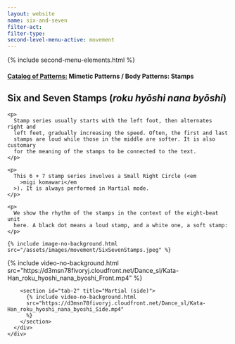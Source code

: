 ```yaml
---
layout: website
name: six-and-seven
filter-act:
filter-type:
second-level-menu-active: movement
---
```


{% include second-menu-elements.html %}

<main class="page-content">
  <div class="text-container">
    <h4>
      <a href="/movement/">Catalog of Patterns:</a> Mimetic Patterns / Body
      Patterns: Stamps
    </h4>
    <h2>Six and Seven Stamps (<em>roku hyōshi nana byōshi</em>)</h2>

    <p>
      Stamp series usually starts with the left foot, then alternates right and
      left feet, gradually increasing the speed. Often, the first and last
      stamps are loud while those in the middle are softer. It is also customary
      for the meaning of the stamps to be connected to the text.
    </p>

    <p>
      This 6 + 7 stamp series involves a Small Right Circle (<em
        >migi komawari</em
      >). It is always performed in Martial mode.
    </p>

    <p>
      We show the rhythm of the stamps in the context of the eight-beat unit
      here. A black dot means a loud stamp, and a white one, a soft stamp:
    </p>

    {% include image-no-background.html
    src="/assets/images/movement/SixSevenStamps.jpeg" %}
  </div>

  <div class="tabs-container">
    <div class="tabs-container__links">
      <div class="wrapper">
        <div id="tabs"></div>
      </div>
    </div>
    <div class="tabs-container__content">
      <div class="wrapper">
        <section id="tab-1" title="Martial (front)">
          {% include video-no-background.html
          src="https://d3msn78fivoryj.cloudfront.net/Dance_sl/Kata-Han_roku_hyoshi_nana_byoshi_Front.mp4"
          %}
        </section>

        <section id="tab-2" title="Martial (side)">
          {% include video-no-background.html
          src="https://d3msn78fivoryj.cloudfront.net/Dance_sl/Kata-Han_roku_hyoshi_nana_byoshi_Side.mp4"
          %}
        </section>
      </div>
    </div>
  </div>
</main>
